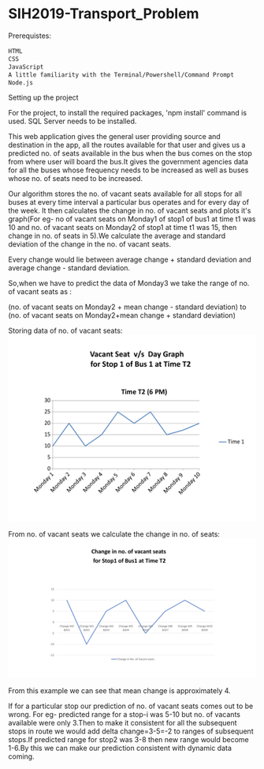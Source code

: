 # SIH2019-Transport_Problem

Prerequistes:

    HTML
    CSS
    JavaScript
    A little familiarity with the Terminal/Powershell/Command Prompt
    Node.js

Setting up the project

  For the project, to install the required packages, 'npm install' command is used.
  SQL Server needs to be installed.

This web application gives the general user providing source and destination in the app, all the routes available for that user and gives us a predicted no. of seats available in the bus when the bus comes on the stop from where user will board the bus.It gives the government agencies data for all the buses whose frequency needs to be increased as well as buses whose no. of seats need to be increased.

Our algorithm stores the no. of vacant seats available for all stops for all buses at every time interval a particular bus operates and for every day of the week. It then calculates the change in no. of vacant seats and plots it's graph(For eg- no of vacant seats on Monday1 of stop1 of bus1 at time t1 was 10 and no. of vacant seats on Monday2 of stop1 at time t1 was 15, then change in no. of seats in 5).We calculate the average and standard deviation of the change in the no. of vacant seats.

Every change would lie between average change + standard deviation and average change - standard deviation. 

So,when we have to predict the data of Monday3 we take the range of no. of vacant seats as :

(no. of vacant seats on Monday2 + mean change - standard deviation) to (no. of vacant seats on Monday2+mean change + standard deviation)

Storing data of no. of vacant seats:
![picture](/Graphs.png-page-0.png)

From no. of vacant seats we calculate the change in no. of seats:
![picture](/Presentation1.png)

From this example we can see that mean change is approximately 4.

If for a particular stop our prediction of no. of vacant seats comes out to be wrong. For eg- predicted range for a stop-i was 5-10 but no. of vacants available were only 3.Then to make it consistent for all the subsequent stops in route we would add delta change=3-5=-2 to ranges of subsequent stops.If predicted range for stop2 was 3-8 then new range would become 1-6.By this we can make our prediction consistent with dynamic data coming.
